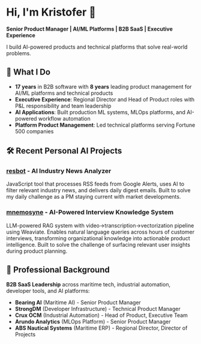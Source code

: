 # Hi, I'm Kristofer 👋

**Senior Product Manager | AI/ML Platforms | B2B SaaS | Executive Experience**

I build AI-powered products and technical platforms that solve real-world problems. 

## 🚀 What I Do

- **17 years** in B2B software with **8 years** leading product management for AI/ML platforms and technical products
- **Executive Experience**: Regional Director and Head of Product roles with P&L responsibility and team leadership
- **AI Applications**: Built production ML systems, MLOps platforms, and AI-powered workflow automation
- **Platform Product Management**: Led technical platforms serving Fortune 500 companies

## 🛠️ Recent Personal AI Projects

### [resbot](https://github.com/Maanum/resbot) - AI Industry News Analyzer  
JavaScript tool that processes RSS feeds from Google Alerts, uses AI to filter relevant industry news, and delivers daily digest emails. Built to solve my daily challenge as a PM staying current with market developments.

### [mnemosyne](https://github.com/Maanum/mnemosyne) - AI-Powered Interview Knowledge System
LLM-powered RAG system with video→transcription→vectorization pipeline using Weaviate. Enables natural language queries across hours of customer interviews, transforming organizational knowledge into actionable product intelligence. Built to solve the challenge of surfacing relevant user insights during product planning.

## 💼 Professional Background

**B2B SaaS Leadership** across maritime tech, industrial automation, developer tools, and AI platforms:
- **Bearing AI** (Maritime AI) - Senior Product Manager
- **StrongDM** (Developer Infrastructure) - Technical Product Manager  
- **Crux OCM** (Industrial Automation) - Head of Product, Executive Team
- **Arundo Analytics** (MLOps Platform) - Senior Product Manager
- **ABS Nautical Systems** (Maritime ERP) - Regional Director, Director of Projects
